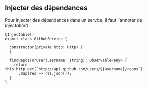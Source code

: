 ## Injecter des dépendances

Pour injecter des dépendances dans un service, il faut l'annoter de *Injectable()*.

    @Injectable()
    export class GithubService {
    
      constructor(private http: Http) {
      }
    
      findReposForUser(username: string): Observable<any> {
        return this.http.get(`http://api.github.com/users/${username}/repos`)
          .map(res => res.json());
      }
    }
